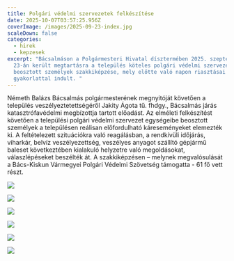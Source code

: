 ```yaml
---
title: Polgári védelmi szervezetek felkészítése
date: 2025-10-07T03:57:25.956Z
coverImage: /images/2025-09-23-index.jpg
scaleDown: false
categories:
  - hirek
  - kepzesek
excerpt: "Bácsalmáson a Polgármesteri Hivatal dísztermében 2025. szeptember
  23-án került megtartásra a település köteles polgári védelmi szervezetébe
  beosztott személyek szakkiképzése, mely előtte való napon riasztásai
  gyakorlattal indult. "
---
```

Németh Balázs Bácsalmás polgármesterének megnyitóját követően a település veszélyeztetettségéről Jakity Ágota tű. fhdgy., Bácsalmás járás katasztrófavédelmi megbízottja tartott előadást. Az elméleti felkészítést követően a települési polgári védelmi szervezet egységeibe beosztott személyek a településen reálisan előfordulható káreseményeket elemezték ki. A feltételezett szituációkra való reagálásban, a rendkívüli időjárás, viharkár, belvíz veszélyezettség, veszélyes anyagot szállító gépjármű baleset következtében kialakuló helyzetre való megoldásokat, válaszlépéseket beszélték át. A szakkiképzésen – melynek megvalósulását a Bács-Kiskun Vármegyei Polgári Védelmi Szövetség támogatta - 61 fő vett részt. 

![](/images/2025-09-23-1.jpg)

![](/images/2025-09-23-2.jpg)

![](/images/2025-09-23-3.jpg)

![](/images/2025-09-23-4.jpg)

![](/images/2025-09-23-5.jpg)

![](/images/2025-09-23-6.jpg)
